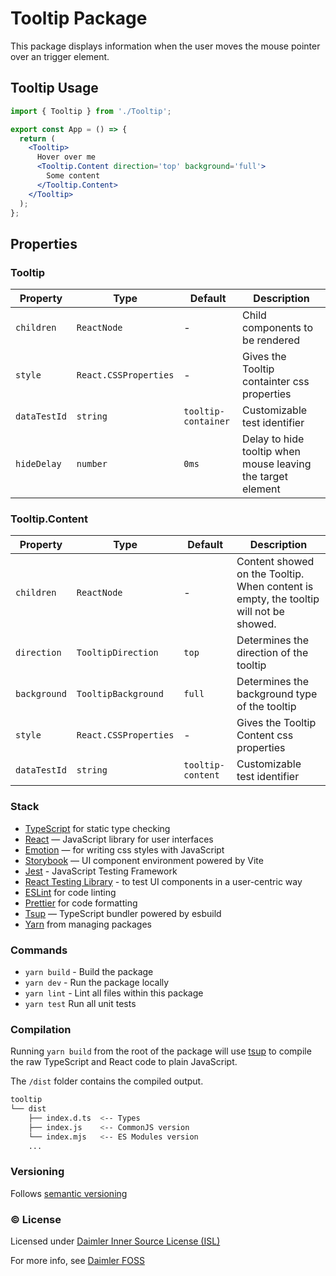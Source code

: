 # Tooltip Package

This package displays information when the user moves the mouse pointer over an trigger element.

## Tooltip Usage

```jsx
import { Tooltip } from './Tooltip';

export const App = () => {
  return (
    <Tooltip>
      Hover over me
      <Tooltip.Content direction='top' background='full'>
        Some content
      </Tooltip.Content>
    </Tooltip>
  );
};
```

## Properties

### Tooltip

| Property     | Type                  | Default             | Description                                                 |
| ------------ | --------------------- | ------------------- | ----------------------------------------------------------- |
| `children`   | `ReactNode`           | -                   | Child components to be rendered                             |
| `style`      | `React.CSSProperties` | -                   | Gives the Tooltip containter css properties                 |
| `dataTestId` | `string`              | `tooltip-container` | Customizable test identifier                                |
| `hideDelay`  | `number`              | `0ms`               | Delay to hide tooltip when mouse leaving the target element |

### Tooltip.Content

| Property     | Type                  | Default           | Description                                                                           |
| ------------ | --------------------- | ----------------- | ------------------------------------------------------------------------------------- |
| `children`   | `ReactNode`           | -                 | Content showed on the Tooltip. When content is empty, the tooltip will not be showed. |
| `direction`  | `TooltipDirection`    | `top`             | Determines the direction of the tooltip                                               |
| `background` | `TooltipBackground`   | `full`            | Determines the background type of the tooltip                                         |
| `style`      | `React.CSSProperties` | -                 | Gives the Tooltip Content css properties                                              |
| `dataTestId` | `string`              | `tooltip-content` | Customizable test identifier                                                          |

### Stack

- [TypeScript](https://www.typescriptlang.org/) for static type checking
- [React](https://reactjs.org/) — JavaScript library for user interfaces
- [Emotion](https://emotion.sh/docs/introduction) — for writing css styles with JavaScript
- [Storybook](https://storybook.js.org/) — UI component environment powered by Vite
- [Jest](https://jestjs.io/) - JavaScript Testing Framework
- [React Testing Library](https://testing-library.com/) - to test UI components in a user-centric way
- [ESLint](https://eslint.org/) for code linting
- [Prettier](https://prettier.io) for code formatting
- [Tsup](https://github.com/egoist/tsup) — TypeScript bundler powered by esbuild
- [Yarn](https://yarnpkg.com/) from managing packages

### Commands

- `yarn build` - Build the package
- `yarn dev` - Run the package locally
- `yarn lint` - Lint all files within this package
- `yarn test` Run all unit tests

### Compilation

Running `yarn build` from the root of the package will use [tsup](https://tsup.egoist.dev/) to compile the raw TypeScript and React code to plain JavaScript.

The `/dist` folder contains the compiled output.

```bash
tooltip
└── dist
    ├── index.d.ts  <-- Types
    ├── index.js    <-- CommonJS version
    └── index.mjs   <-- ES Modules version
    ...
```

### Versioning

Follows [semantic versioning](https://semver.org/)

### &copy; License

Licensed under [Daimler Inner Source License (ISL)](LICENSE.md)

For more info, see [Daimler FOSS](https://git.t3.daimlertruck.com/tbf/daimler-inner-source-license)
